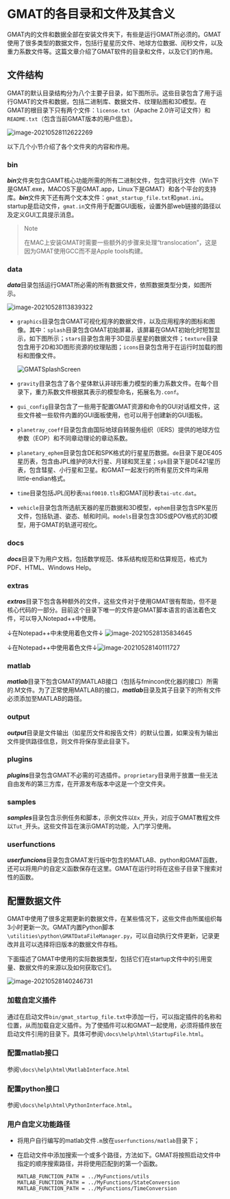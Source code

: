 # GMAT的各目录和文件及其含义

GMAT内的文件和数据全部在安装文件夹下，有些是运行GMAT所必须的。GMAT使用了很多类型的数据文件，包括行星星历文件、地球方位数据、闰秒文件，以及重力系数文件等。这篇文章介绍了GMAT软件的目录和文件，以及它们的作用。

## 文件结构

GMAT的默认目录结构分为八个主要子目录，如下图所示。这些目录包含了用于运行GMAT的文件和数据，包括二进制库、数据文件、纹理贴图和3D模型。在GMAT的根目录下只有两个文件：```license.txt```（Apache 2.0许可证文件）和```README.txt```（包含当前GMAT版本的用户信息）。

![image-20210528112622269](如何配置GMAT.assets/image-20210528112622269-1622181849130.png)

以下几个小节介绍了各个文件夹的内容和作用。

### bin

***bin***文件夹包含GAMT核心功能所需的所有二进制文件，包含可执行文件（Win下是GMAT.exe，MACOS下是GMAT.app，Linux下是GMAT）和各个平台的支持库。***bin***文件夹下还有两个文本文件：```gmat_startup_file.txt```和```gmat.ini```。startup是启动文件，```gmat.in```文件用于配置GUI面板，设置外部web链接的路径以及定义GUI工具提示消息。

> Note
>
> 在MAC上安装GMAT时需要一些额外的步骤来处理“translocation”，这是因为GMAT使用GCC而不是Apple tools构建。

### data

***data***目录包括运行GMAT所必需的所有数据文件，依照数据类型分类，如图所示。

![image-20210528113839322](如何配置GMAT.assets/image-20210528113839322-1622181852887.png)

- ```graphics```目录包含GMAT可视化程序的数据文件，以及应用程序的图标和图像。其中：```splash```目录包含GMAT初始屏幕，该屏幕在GMAT初始化时短暂显示，如下图所示；```stars```目录包含用于3D显示星星的数据文件；```texture```目录包含用于2D和3D图形资源的纹理贴图；```icons```目录包含用于在运行时加载的图标和图像文件。

  ![GMATSplashScreen](如何配置GMAT.assets/GMATSplashScreen-1622181855497.png)

- ```gravity```目录包含了各个星体默认非球形重力模型的重力系数文件。在每个目录下，重力系数文件根据其表示的模型命名，拓展名为```.conf```。
- ```gui_config```目录包含了一些用于配置GMAT资源和命令的GUI对话框文件，这些文件被一些软件内置的GUI面板使用，也可以用于创建新的GUI面板。
- ```planetray_coeff```目录包含由国际地球自转服务组织（IERS）提供的地球方位参数（EOP）和不同章动理论的章动系数。
- ```planetary_ephem```目录包含DE和SPK格式的行星星历数据。```de```目录下是DE405星历表，包含由JPL维护的8大行星、月球和冥王星；```spk```目录下是DE421星历表，包含彗星、小行星和卫星。和GMAT一起发行的所有星历文件均采用little-endian格式。
- ```time```目录包括JPL闰秒表```naif0010.tls```和GMAT闰秒表```tai-utc.dat```。
- ```vehicle```目录包含所选航天器的星历数据和3D模型，```ephem```目录包含SPK星历文件，包括轨道、姿态、帧和时间。```models```目录包含3DS或POV格式的3D模型，用于GMAT的轨道可视化。

### docs

***docs***目录下为用户文档，包括数学规范、体系结构规范和估算规范，格式为PDF、HTML、Windows Help。

### extras

***extras***目录下包含各种额外的文件，这些文件对于使用GMAT很有帮助，但不是核心代码的一部分。目前这个目录下唯一的文件是GMAT脚本语言的语法着色文件，可以导入Notepad++中使用。

↓在Notepad++中未使用着色文件↓
![image-20210528135834645](如何配置GMAT.assets/image-20210528135834645-1622181858354.png)

↓在Notepad++中使用着色文件↓![image-20210528140111727](如何配置GMAT.assets/image-20210528140111727-1622181860791.png)

### matlab

***matlab***目录下包含GMAT的MATLAB接口（包括与fmincon优化器的接口）所需的.M文件。为了正常使用MATLAB的接口，***matlab***目录及其子目录下的所有文件必须添加至MATLAB的路径。

### output

***output***目录是文件输出（如星历文件和报告文件）的默认位置，如果没有为输出文件提供路径信息，则文件将保存至此目录下。

### plugins

***plugins***目录包含GMAT不必需的可选插件。```proprietary```目录用于放置一些无法自由发布的第三方库，在开源发布版本中这是一个空文件夹。

### samples

***samples***目录包含示例任务和脚本，示例文件以```Ex_```开头，对应于GMAT教程文件以```Tut_```开头。这些文件旨在演示GMAT的功能，入门学习使用。

### userfunctions

***userfuncions***目录包含GMAT发行版中包含的MATLAB、python和GMAT函数，还可以将用户的自定义函数保存在这里。GMAT在运行时将在这些子目录下搜索对性的函数。

## 配置数据文件

GMAT中使用了很多定期更新的数据文件，在某些情况下，这些文件由所属组织每3小时更新一次。GMAT内置Python脚本```\utilities\python\GMATDataFileManager.py```，可以自动执行文件更新，记录更改并且可以选择将旧版本的数据文件存档。

下面描述了GMAT中使用的实际数据类型，包括它们在startup文件中的引用变量、数据文件的来源以及如何获取它们。

![image-20210528140246731](如何配置GMAT.assets/image-20210528140246731-1622181863533.png)


### 加载自定义插件

通过在启动文件```bin/gmat_startup_file.txt```中添加一行，可以指定插件的名称和位置，从而加载自定义插件。为了使插件可以和GMAT一起使用，必须将插件放在启动文件引用的目录下。具体可参阅```\docs\help\html\StartupFile.html```。

### 配置matlab接口

参阅```\docs\help\html\MatlabInterface.html```

### 配置python接口

参阅```\docs\help\html\PythonInterface.html```。

### 用户自定义功能路径

- 将用户自行编写的matlab文件```.m```放在```userfunctions/matlab```目录下；

- 在启动文件中添加搜索一个或多个路径，方法如下。GMAT将按照启动文件中指定的顺序搜索路径，并将使用匹配到的第一个函数。

  ```
  MATLAB_FUNCTION_PATH = ../MyFunctions/utils
  MATLAB_FUNCTION_PATH = ../MyFunctions/StateConversion 
  MATLAB_FUNCTION_PATH = ../MyFunctions/TimeConversion
  ```
